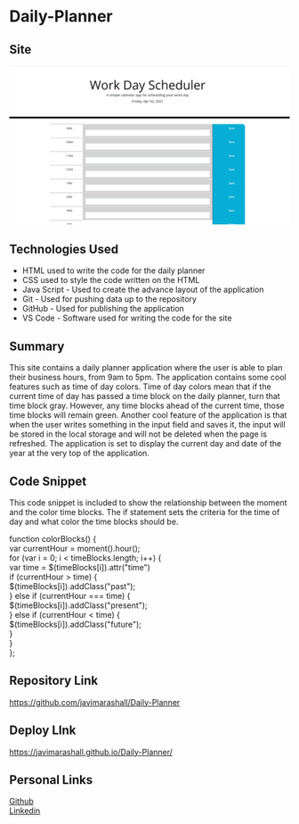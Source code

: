 # Daily-Planner

## Site
![Site](./assets/site.png)

## Technologies Used 
- HTML used to write the code for the daily planner
- CSS used to style the code written on the HTML
- Java Script - Used to create the advance layout of the application
- Git - Used for pushing data up to the repository
- GitHub - Used for publishing the application 
- VS Code - Software used for writing the code for the site

## Summary
This site contains a daily planner application where the user is able to plan their business hours, from 9am to 5pm. The application contains some cool features such as time of day colors. Time of day colors mean that if the current time of day has passed a time block on the daily planner, turn that time block gray. However, any time blocks ahead of the current time, those time blocks will remain green. Another cool feature of the application is that when the user writes something in the input field and saves it, the input will be stored in the local storage and will not be deleted when the page is refreshed. The application is set to display the current day and date of the year at the very top of the application. 

## Code Snippet 
This code snippet is included to show the relationship between the moment and the color time blocks. The if statement sets the criteria for the time of day and what color the time blocks should be. 

 function colorBlocks() {<br>
                var currentHour = moment().hour();<br>
                for (var i = 0; i < timeBlocks.length; i++) {<br>
                        var time = $(timeBlocks[i]).attr("time")<br>
                        if (currentHour > time) {<br>
                        $(timeBlocks[i]).addClass("past");<br>
                } else if (currentHour === time) {<br>
                        $(timeBlocks[i]).addClass("present");<br>
                } else if (currentHour < time) {<br>
                        $(timeBlocks[i]).addClass("future");<br>
                }<br>
        }<br>
};<br>

## Repository Link
https://github.com/javimarashall/Daily-Planner

## Deploy LInk
https://javimarashall.github.io/Daily-Planner/
## Personal Links
[Github](https://github.com/javimarashall)<br>
[Linkedin](https://www.linkedin.com/in/javier-mondragon-7b471719b/)

